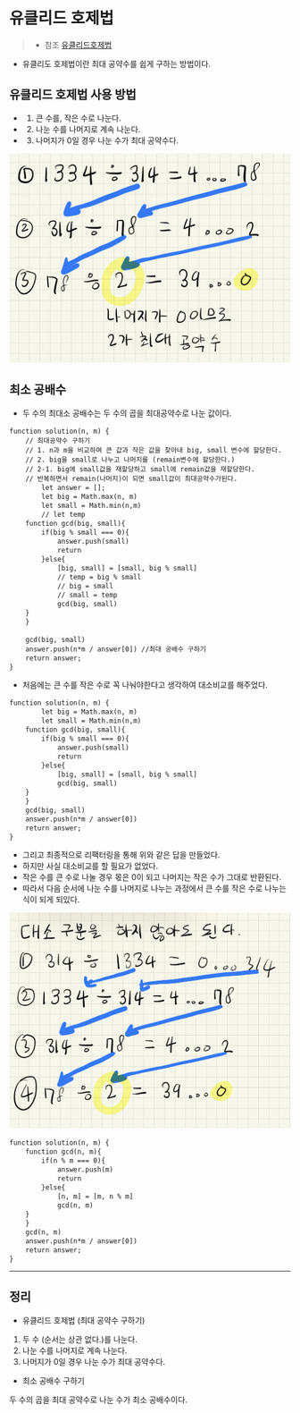 # 유클리드 호제법 
> * 참조 [유클리드호제법](https://www.youtube.com/watch?v=R1gxRwXRpMQ)

* 유클리도 호제법이란 최대 공약수를 쉽게 구하는 방법이다.

## 유클리드 호제법 사용 방법

* 1. 큰 수를, 작은 수로 나눈다.

* 2. 나눈 수를 나머지로 계속 나눈다.

* 3. 나머지가 0일 경우 나눈 수가 최대 공약수다.

 ![](https://github.com/anotheranotherhoon/TIL/blob/master/Algorithm/img/euclide.jpg?raw=true)


## 최소 공배수
* 두 수의 최대소 공배수는 두 수의 곱을 최대공약수로 나눈 값이다.  

```
function solution(n, m) {
    // 최대공약수 구하기
    // 1. n과 m을 비교하여 큰 값과 작은 값을 찾아내 big, small 변수에 할당한다.
    // 2. big을 small로 나누고 나머지를 (remain변수에 할당한다.)
    // 2-1. big에 small값을 재할당하고 small에 remain값을 재할당한다.
    // 반복하면서 remain(나머지)이 되면 small값이 최대공약수가된다.
        let answer = [];
        let big = Math.max(n, m)
        let small = Math.min(n,m)
        // let temp 
    function gcd(big, small){
        if(big % small === 0){
            answer.push(small)
            return
        }else{
            [big, small] = [small, big % small]
            // temp = big % small
            // big = small
            // small = temp
            gcd(big, small)
    }
    }
    
    gcd(big, small)
    answer.push(n*m / answer[0]) //최대 공배수 구하기
    return answer;
}
```
* 처음에는 큰 수를 작은 수로 꼭 나눠야한다고 생각하여 대소비교를 해주었다.
```
function solution(n, m) {
        let big = Math.max(n, m)
        let small = Math.min(n,m)
    function gcd(big, small){
        if(big % small === 0){
            answer.push(small)
            return
        }else{
            [big, small] = [small, big % small]
            gcd(big, small)
    }
    }
    gcd(big, small)
    answer.push(n*m / answer[0])
    return answer;
}
```
* 그리고 최종적으로 리팩터링을 통해 위와 같은 답을 만들었다. 
* 하지만 사실 대소비교를 할 필요가 없었다.
* 작은 수를 큰 수로 나눌 경우 몫은 0이 되고 나머지는 작은 수가 그대로 반환된다. 
* 따라서 다음 순서에 나눈 수를 나머지로 나누는 과정에서 큰 수를 작은 수로 나누는 식이 되게 되있다. 

 ![](https://github.com/anotheranotherhoon/TIL/blob/master/Algorithm/img/euclide2.jpeg?raw=true)

```
function solution(n, m) {
    function gcd(n, m){
        if(n % m === 0){
            answer.push(m)
            return
        }else{
            [n, m] = [m, n % m]
            gcd(n, m)
    }
    }
    gcd(n, m)
    answer.push(n*m / answer[0])
    return answer;
}
```

---

## 정리 
* 유클리드 호제법 (최대 공약수 구하기)
1. 두 수 (순서는 상관 없다.)를 나눈다. 
2. 나눈 수를 나머지로 계속 나눈다.
3. 나머지가 0일 경우 나눈 수가 최대 공약수다.

* 최소 공배수 구하기

두 수의 곱을 최대 공약수로 나눈 수가 최소 공배수이다.